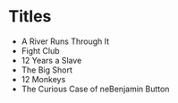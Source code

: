 # Titles

- A River Runs Through It
- Fight Club
- 12 Years a Slave
- The Big Short
- 12 Monkeys
- The Curious Case of neBenjamin Button
